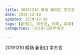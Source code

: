 ```yaml
---
title: 20191210 晚场 新街口 学方言
date: 2019-12-10
updated: 2019-12-10
tags: [新街口, 学方言, 相声, 高峰]
categories: (2019)己亥年场次

---
```


20191210 晚场 新街口 学方言